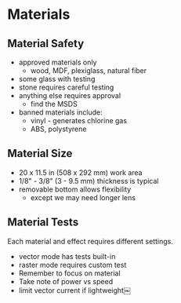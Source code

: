 # Materials


## Material Safety

* approved materials only
  * wood, MDF, plexiglass, natural fiber
* some glass with testing
* stone requires careful testing
* anything else requires approval 
  * find the MSDS
* banned materials include:
  * vinyl - generates chlorine gas
  * ABS, polystyrene


## Material Size

* 20 x 11.5 in (508 x 292 mm) work area
* 1/8" - 3/8" (3 - 9.5 mm) thickness is typical 
* removable bottom allows flexibility
  * except we may need longer lens


## Material Tests
Each material and effect requires different settings.

* vector mode has tests built-in
* raster mode requires custom test 
* Remember to focus on material 
* Take note of power vs speed
* limit vector current if lightweight￼
